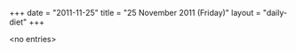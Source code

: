 +++
date = "2011-11-25"
title = "25 November 2011 (Friday)"
layout = "daily-diet"
+++


\<no entries\>
